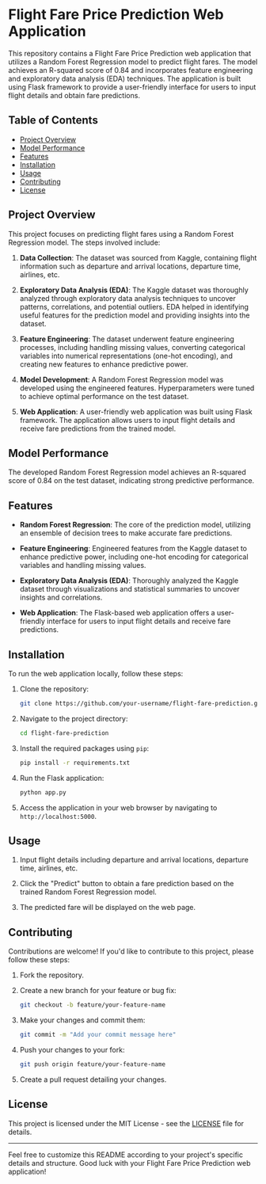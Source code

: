 # Flight Fare Price Prediction Web Application

This repository contains a Flight Fare Price Prediction web application that utilizes a Random Forest Regression model to predict flight fares. The model achieves an R-squared score of 0.84 and incorporates feature engineering and exploratory data analysis (EDA) techniques. The application is built using Flask framework to provide a user-friendly interface for users to input flight details and obtain fare predictions.

## Table of Contents

- [Project Overview](#project-overview)
- [Model Performance](#model-performance)
- [Features](#features)
- [Installation](#installation)
- [Usage](#usage)
- [Contributing](#contributing)
- [License](#license)

## Project Overview

This project focuses on predicting flight fares using a Random Forest Regression model. The steps involved include:

1. **Data Collection**: The dataset was sourced from Kaggle, containing flight information such as departure and arrival locations, departure time, airlines, etc.

2. **Exploratory Data Analysis (EDA)**: The Kaggle dataset was thoroughly analyzed through exploratory data analysis techniques to uncover patterns, correlations, and potential outliers. EDA helped in identifying useful features for the prediction model and providing insights into the dataset.

3. **Feature Engineering**: The dataset underwent feature engineering processes, including handling missing values, converting categorical variables into numerical representations (one-hot encoding), and creating new features to enhance predictive power.

4. **Model Development**: A Random Forest Regression model was developed using the engineered features. Hyperparameters were tuned to achieve optimal performance on the test dataset.

5. **Web Application**: A user-friendly web application was built using Flask framework. The application allows users to input flight details and receive fare predictions from the trained model.

## Model Performance

The developed Random Forest Regression model achieves an R-squared score of 0.84 on the test dataset, indicating strong predictive performance.

## Features

- **Random Forest Regression**: The core of the prediction model, utilizing an ensemble of decision trees to make accurate fare predictions.
  
- **Feature Engineering**: Engineered features from the Kaggle dataset to enhance predictive power, including one-hot encoding for categorical variables and handling missing values.
  
- **Exploratory Data Analysis (EDA)**: Thoroughly analyzed the Kaggle dataset through visualizations and statistical summaries to uncover insights and correlations.

- **Web Application**: The Flask-based web application offers a user-friendly interface for users to input flight details and receive fare predictions.

## Installation

To run the web application locally, follow these steps:

1. Clone the repository:

   ```bash
   git clone https://github.com/your-username/flight-fare-prediction.git
   ```

2. Navigate to the project directory:

   ```bash
   cd flight-fare-prediction
   ```

3. Install the required packages using `pip`:

   ```bash
   pip install -r requirements.txt
   ```

4. Run the Flask application:

   ```bash
   python app.py
   ```

5. Access the application in your web browser by navigating to `http://localhost:5000`.

## Usage

1. Input flight details including departure and arrival locations, departure time, airlines, etc.

2. Click the "Predict" button to obtain a fare prediction based on the trained Random Forest Regression model.

3. The predicted fare will be displayed on the web page.

## Contributing

Contributions are welcome! If you'd like to contribute to this project, please follow these steps:

1. Fork the repository.

2. Create a new branch for your feature or bug fix:

   ```bash
   git checkout -b feature/your-feature-name
   ```

3. Make your changes and commit them:

   ```bash
   git commit -m "Add your commit message here"
   ```

4. Push your changes to your fork:

   ```bash
   git push origin feature/your-feature-name
   ```

5. Create a pull request detailing your changes.

## License

This project is licensed under the MIT License - see the [LICENSE](LICENSE) file for details.

---

Feel free to customize this README according to your project's specific details and structure. Good luck with your Flight Fare Price Prediction web application!
